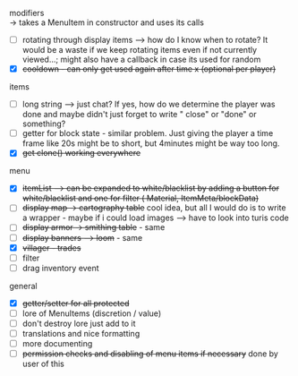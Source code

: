 modifiers 
  <br> -> takes a MenuItem in constructor and uses its calls
- [ ]  rotating through display items --> how do I know when to rotate? It would be a waste if we keep rotating items
  even if not currently viewed...; might also have a callback in case its used for random
- [X] ~~cooldown - can only get used again after time x (optional per player)~~

items

- [ ] long string --> just chat? If yes, how do we determine the player was done and maybe didn't just forget to write "
  close" or "done" or something?
- [ ] getter for block state - similar problem. Just giving the player a time frame like 20s might be to short, but
  4minutes might be way too long.
- [X] ~~get clone() working everywhere~~

menu

- [X] ~~itemList --> can be expanded to white/blacklist by adding a button for white/blacklist and one for filter (
  Material, ItemMeta/blockData)~~
- [ ] ~~display map -> cartography table~~  cool idea, but all I would do is to write a wrapper - maybe if i could load
  images --> have to look into turis code
- [ ] ~~display armor -> smithing table~~ - same
- [ ] ~~display banners --> loom~~ - same
- [X] ~~villager - trades~~
- [ ] filter
- [ ] drag inventory event

general

- [X] ~~getter/setter for all protected~~
- [ ] lore of MenuItems (discretion / value)
- [ ] don't destroy lore just add to it
- [ ] translations and nice formatting
- [ ] more documenting
- [ ] ~~permission checks and disabling of menu items if necessary~~ done by user of this